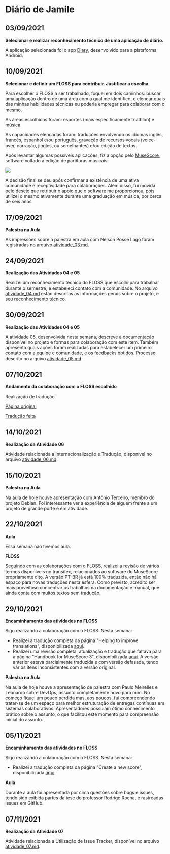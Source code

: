 # Diário de Jamile
<!-- Ao menos uma entrada por semana -->

## 03/09/2021

**Selecionar e realizar reconhecimento técnico de uma aplicação de diário.**

A aplicação selecionada foi o app [Diary](https://josep-portella.com/en/software/diary/), desenvolvido para a plataforma Android.



## 10/09/2021 

**Selecionar e definir um FLOSS para contribuir. Justificar a escolha.**

Para escolher o FLOSS a ser trabalhado, foquei em dois caminhos: buscar uma aplicação dentro de uma área com a qual me identifico, e elencar quais das minhas habilidades técnicas eu poderia empregar para colaborar com o mesmo.

As áreas escolhidas foram: esportes (mais especificamente triathlon) e música. 

As capacidades elencadas foram: traduções envolvendo os idiomas inglês, francês, espanhol e/ou português, gravação de recursos vocais (voice-over, narração, jingles, ou semelhantes) e/ou edição de textos.

Após levantar algumas possíveis aplicações, fiz a opção pelo [MuseScore](https://musescore.org), software voltado a edição de partituras musicais.

![](https://s3.amazonaws.com/s.musescore.org/about/images/design_MU3/musescore_sticker+6%403x.png)

A decisão final se deu após confirmar a existência de uma ativa comunidade e receptividade para colaborações. Além disso, fui movida pelo desejo que retribuir o apoio que o software me proporcionou, pois utilizei o mesmo ativamente durante uma graduação em música, por cerca de seis anos.

## 17/09/2021 

**Palestra na Aula**

As impressões sobre a palestra em aula com Nelson Posse Lago foram registradas no arquivo [atividade_03.md](https://github.com/mate28-ic-ufba/turma-20212/blob/main/atividades/jamile/atividade_03.md).


## 24/09/2021 

**Realização das Atividades 04 e 05**

Realizei um reconhecimento técnico do FLOSS que escolhi para trabalhar durante o semestre, e estabeleci contato com a comunidade. No arquivo [atividade_04.md](https://github.com/mate28-ic-ufba/turma-20212/blob/main/atividades/jamile/atividade_04.md) estão descritas as informações gerais sobre o projeto, e seu reconhecimento técnico.


## 30/09/2021

**Realização das Atividades 04 e 05**

A atividade 05, desenvolvida nesta semana, descreve a documentação disponível no projeto e formas para colaboração com este item. Também apresenta quais ações foram realizadas para estabelecer um primeiro contato com a equipe e comunidade, e os feedbacks obtidos. Processo descrito no arquivo [atividade_05.md](https://github.com/mate28-ic-ufba/turma-20212/blob/main/atividades/jamile/atividade_05.md).


## 07/10/2021

**Andamento da colaboração com o FLOSS escolhido**

Realização de tradução.

[Página original](https://musescore.org/en/handbook/3/helping-improve-translations)

[Tradução feita](https://musescore.org/pt-br/node/278653)


## 14/10/2021

**Realização da Atividade 06**

Atividade relacionada a Internacionalização e Tradução, disponível no arquivo [atividade_06.md](https://github.com/mate28-ic-ufba/turma-20212/blob/main/atividades/jamile/atividade_06.md).


## 15/10/2021

**Palestra na Aula**

Na aula de hoje houve apresentação com Antônio Terceiro, membro do projeto Debian. Foi interessante ver a experiência de alguém frente a um projeto de grande porte e em atividade.


## 22/10/2021

**Aula** 

Essa semana não tivemos aula. 

**FLOSS**

Seguindo com as colaborações com o FLOSS, realizei a revisão de vários termos disponíveis no transifex, relacionados ao software do MuseScore propriamente dito. A versão PT-BR já está 100% traduzida, então não há espaço para novas traduções nesta esfera. Como previsto, acredito ser mais proveitoso concentrar os trabalhos na documentação e manual, que ainda conta com muitos textos sem tradução.

## 29/10/2021

**Encaminhamento das atividades no FLOSS**

Sigo realizando a colaboração com o FLOSS. 
Nesta semana:
- Realizei a tradução completa da página "Helping to improve translations", disponibilizada [aqui](https://musescore.org/pt-br/node/278653).
- Realizei uma revisão completa, atualização e tradução que faltava para a página "Handbook for MuseScore 3", disponibilizada [aqui](https://musescore.org/pt-br/handbook). A versão anterior estava parcialmente traduzida e com versão defasada, tendo vários itens inconsistentes com a versão original.

**Palestra na Aula**

Na aula de hoje houve a apresentação de palestra com Paulo Meirelles e Leonardo sobre DevOps, assunto completamente novo para mim. 
No começo fiquei um pouco perdida mas, aos poucos, fui compreendendo tratar-se de um espaço para melhor estruturação de entregas contínuas em sistemas colaborativos.
Apresentadores possuiam ótimo conhecimento prático sobre o assunto, o que facilitou este momento para compreensão inicial do assunto.

## 05/11/2021

**Encaminhamento das atividades no FLOSS**

Sigo realizando a colaboração com o FLOSS. 
Nesta semana:
- Realizei a tradução completa da página "Create a new score", disponibilizada [aqui](https://musescore.org/pt-br/node/278622).

**Aula**

Durante a aula foi apresentada por cima questões sobre bugs e issues, tendo sido exibida partes da tese do professor Rodrigo Rocha, e rastreadas issues em GitHub.

## 07/11/2021

**Realização da Atividade 07**

Atividade relacionada a Utilização de Issue Tracker, disponível no arquivo [atividade_07.md](https://github.com/mate28-ic-ufba/turma-20212/blob/main/atividades/jamile/atividade_07.md).



